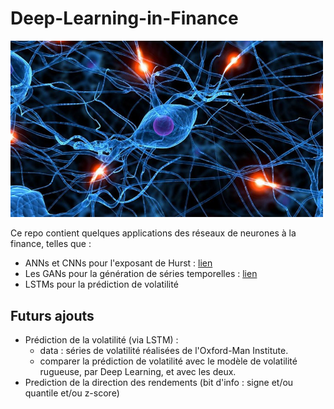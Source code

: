 # Deep-Learning-in-Finance

<img src="img/opening.jpeg" width="500"> 

Ce repo contient quelques applications des réseaux de neurones à la finance, telles que :
- ANNs et CNNs pour l'exposant de Hurst : [lien](https://github.com/Gruz77/Deep-Learning-in-Finance/tree/main/Hurst_Exponent)
- Les GANs pour la génération de séries temporelles : [lien](https://github.com/Gruz77/Deep-Learning-in-Finance/tree/main/GAN)
- LSTMs pour la prédiction de volatilité 


## Futurs ajouts
- Prédiction de la volatilité (via LSTM) :
  - data : séries de volatilité réalisées de l'Oxford-Man Institute.
  - comparer la prédiction de volatilité avec le modèle de volatilité rugueuse, par Deep Learning, et avec les deux. 
- Prediction de la direction des rendements (bit d'info : signe et/ou quantile et/ou z-score)
